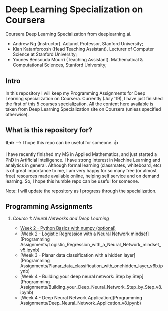# Deep Learning Specialization on Coursera
Coursera Deep Learning Specialization from deeplearning.ai.
 * Andrew Ng (Instructor). Adjunct Professor, Stanford University;
 * Kian Katanforoosh (Head Teaching Assistant). Lecturer of Computer Science at Stanford University;
 * Younes Bensouda Mourri (Teaching Assistant). Mathematical & Computational Sciences, Stanford University;
 
## Intro
In this repository I will keep my Programming Assignments for Deep Learning specialization on Coursera. Currently (July '19), I have just finished the first of this 5 courses specialization. All the content here available is taken from Deep Learning Specialization site on Coursera (unless specified otherwise).

## What is this repository for?
**tl;dr** --> I hope this repo can be useful for someone. :+1:

I have recently finished my MS in Applied Mathematics, and just started a PhD in Artificial Intelligence. I have strong interest in Machine Learning and analytics in general. Although formal learning (classmates, whiteboard, etc) is of great importance to me, I am very happy for so many free (or almost free) resources made available online, helping self service and on demand learning. So, I hope this humble repo can be useful for someone.

Note: I will update the repository as I progress through the specialization.

## Programming Assignments

1. *Course 1: Neural Networks and Deep Learning*

	* [Week 2 - Python Basics with numpy (optional)](Python_Basics_With_Numpy_v3.ipynb)
	* [Week 2 - Logistic Regression with a Neural Network mindset](Programming Assignments/Logistic_Regression_with_a_Neural_Network_mindset_v5.ipynb)
	* [Week 3 - Planar data classification with a hidden layer](Programming Assignments/Planar_data_classification_with_onehidden_layer_v6b.ipynb)
	* [Week 4 - Building your deep neural network: Step by Step](Programming Assignments/Building_your_Deep_Neural_Network_Step_by_Step_v8.ipynb)
	* [Week 4 - Deep Neural Network Application](Programming Assignments/Deep_Neural_Network_Application_v8.ipynb)
